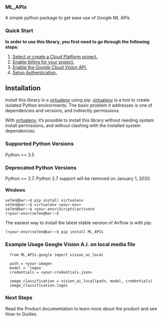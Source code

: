 ### ML_APIs
A simple python package to get ease use of Google ML APIs

### Quick Start
**In order to use this library, you first need to go through the following steps:**

1. [Select or create a Cloud Platform project.](https://console.cloud.google.com/project)
2. [Enable billing for your project.](https://cloud.google.com/billing/docs/how-to/modify-project#enable_billing_for_a_project)
3. [Enable the Google Cloud Vision API.](https://cloud.google.com/vision)
4. [Setup Authentication.](https://googleapis.dev/python/google-api-core/latest/auth.html)

## Installation
Install this library in a [virtualenv](https://virtualenv.pypa.io/en/latest/) using pip. [virtualenv](https://virtualenv.pypa.io/en/latest/) is a tool to create isolated Python environments. The basic problem it addresses is one of dependencies and versions, and indirectly permissions.

With [virtualenv](https://virtualenv.pypa.io/en/latest/), it’s possible to install this library without needing system install permissions, and without clashing with the installed system dependencies.

### Supported Python Versions
Python >= 3.5

### Deprecated Python Versions
Python == 2.7. Python 2.7 support will be removed on January 1, 2020.

#### Windows 
```console
se7en@bar:~$ pip install virtualenv
se7en@bar:~$ virtualenv <your-env>
se7en@bar:~$ <your-env>\Scripts\activate
(<your-env>)se7en@bar:~$ 
```

The easiest way to install the latest stable version of Airflow is with pip:
```console
(<your-env>)se7en@bar:~$ pip install ML_APIs
```
### Example Usage Google Vision A.I. on local media file
```python3
  from ML_APIs.google import vision_ai_local
  
  path = <your-image>
  model = 'logos'
  credentials = <your-credentials.json>
  
  image_classification = vision_ai_local(path, model, credentials)
  image_classification.logos
```
### Next Steps
Read the Product documentation to learn more about the product and see How-to Guides.
